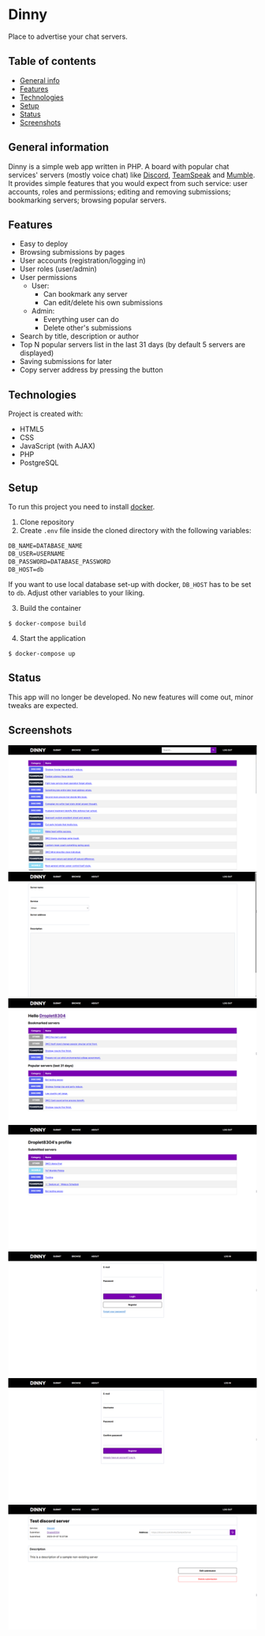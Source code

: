# Dinny

Place to advertise your chat servers.

## Table of contents

- [General info](#general-information)
- [Features](#features)
- [Technologies](#technologies)
- [Setup](#setup)
- [Status](#status)
- [Screenshots](#screenshots)

## General information

Dinny is a simple web app written in PHP. A board with popular chat services' servers (mostly voice chat) like [Discord](https://discord.com/), [TeamSpeak](https://teamspeak.com/) and [Mumble](https://www.mumble.com/). It provides simple features that you would expect from such service: user accounts, roles and permissions; editing and removing submissions; bookmarking servers; browsing popular servers.

## Features

- Easy to deploy
- Browsing submissions by pages
- User accounts (registration/logging in)
- User roles (user/admin)
- User permissions
  - User:
    - Can bookmark any server
    - Can edit/delete his own submissions
  - Admin:
    - Everything user can do
    - Delete other's submissions
- Search by title, description or author
- Top N popular servers list in the last 31 days (by default 5 servers are displayed)
- Saving submissions for later
- Copy server address by pressing the button

## Technologies

Project is created with:
* HTML5
* CSS
* JavaScript (with AJAX)
* PHP
* PostgreSQL

## Setup
To run this project you need to install [docker](https://www.docker.com/).
1. Clone repository
2. Create ```.env``` file inside the cloned directory with the following variables:
```dotenv
DB_NAME=DATABASE_NAME
DB_USER=USERNAME
DB_PASSWORD=DATABASE_PASSWORD
DB_HOST=db
```
If you want to use local database set-up with docker, ```DB_HOST``` has to be set to ```db```. Adjust other variables to your liking.

3. Build the container
```
$ docker-compose build
```

4. Start the application
```
$ docker-compose up
```

## Status

This app will no longer be developed. No new features will come out, minor tweaks are expected.

## Screenshots

![Index page](./img/index.png)
![Submit page](./img/submit.png)
![Browse page](./img/browse.png)
![User page](./img/user.png)
![Login page](./img/login.png)
![Register page](./img/register.png)
![Server page (while logged in)](./img/server.png)
